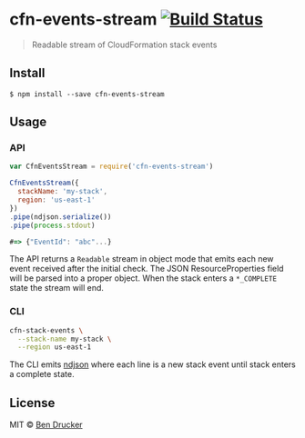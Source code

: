# cfn-events-stream [![Build Status](https://travis-ci.org/bendrucker/cfn-events-stream.svg?branch=master)](https://travis-ci.org/bendrucker/cfn-events-stream)

> Readable stream of CloudFormation stack events


## Install

```
$ npm install --save cfn-events-stream
```


## Usage

### API

```js
var CfnEventsStream = require('cfn-events-stream')

CfnEventsStream({
  stackName: 'my-stack',
  region: 'us-east-1'
})
.pipe(ndjson.serialize())
.pipe(process.stdout)

#=> {"EventId": "abc"...}
```

The API returns a `Readable` stream in object mode that emits each new event received after the initial check. The JSON ResourceProperties field will be parsed into a proper object. When the stack enters a `*_COMPLETE` state the stream will end.

### CLI

```sh
cfn-stack-events \
  --stack-name my-stack \
  --region us-east-1
```

The CLI emits [ndjson](http://ndjson.org/) where each line is a new stack event until stack enters a complete state.


## License

MIT © [Ben Drucker](http://bendrucker.me)
